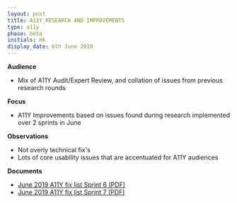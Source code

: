 ```yaml
---
layout: post
title: A11Y_RESEARCH AND IMPROVEMENTS
type: a11y
phase: beta
initials: mk
display_date: 6th June 2019
---
```


**Audience**
- Mix of A11Y Audit/Expert Review, and collation of issues from previous research rounds

**Focus**
- A11Y Improvements based on issues found during research implemented over 2 sprints in June

**Observations**
- Not overly technical fix's
- Lots of core usability issues that are accentuated for A11Y audiences

**Documents**
- [June 2019 A11Y fix list Sprint 6 (PDF)](../files/SEP_2019_may_31_A11Y_Sprint6.pdf)
- [June 2019 A11Y fix list Sprint 7 (PDF)](../files/SEP_2019_June_14_A11Y_Sprint7.pdf)
